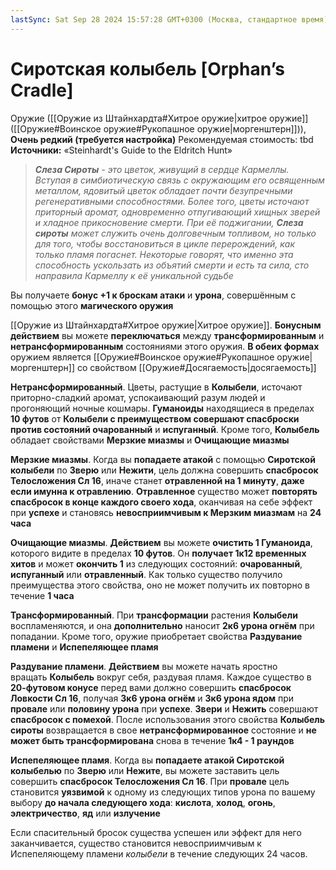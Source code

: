 ```yaml
---
lastSync: Sat Sep 28 2024 15:57:28 GMT+0300 (Москва, стандартное время)
---
```

# Сиротская колыбель [Orphan’s Cradle]

Оружие ([[Оружие из Штайнхардта#Хитрое оружие|хитрое оружие]] ([[Оружие#Воинское оружие#Рукопашное оружие|моргенштерн]])), **Очень редкий (требуется настройка)**
Рекомендуемая стоимость: tbd
**Источники:** «Steinhardt's Guide to the Eldritch Hunt»

> _**Слеза Сироты** - это цветок, живущий в сердце Кармеллы. Вступая в симбиотическую связь с окружающим его освященным металлом, ядовитый цветок обладает почти безупречными регенеративными способностями. Более того, цветы источают приторный аромат, одновременно отпугивающий хищных зверей и хладное прикосновение смерти. При её поджигании, **Слеза сироты** может служить очень долговечным топливом, но только для того, чтобы восстановиться в цикле перерождений, как только пламя погаснет. Некоторые говорят, что именно эта способность ускользать из объятий смерти и есть та сила, сто направила Кармеллу к её уникальной судьбе_

Вы получаете **бонус +1 к броскам атаки** и **урона**, совершённым с помощью этого **магического оружия**

[[Оружие из Штайнхардта#Хитрое оружие|Хитрое оружие]]. **Бонусным действием** вы можете **переключаться** между **трансформированным** и **нетрансформированным** состояниями этого оружия. **В обеих формах** оружием является [[Оружие#Воинское оружие#Рукопашное оружие|моргенштерн]] со свойством [[Оружие#Досягаемость|досягаемость]]

**Нетрансформированный**. Цветы, растущие в **Колыбели**, источают приторно-сладкий аромат, успокаивающий разум людей и прогоняющий ночные кошмары. **Гуманоиды** находящиеся в пределах **10 футов** от **Колыбели с преимуществом совершают спасброски против состояний очарованный** и **испуганный**. Кроме того, **Колыбель** обладает свойствами **Мерзкие миазмы** и **Очищающие миазмы**

**Мерзкие миазмы**. Когда вы **попадаете атакой** с помощью **Сиротской колыбели** по **Зверю** или **Нежити**, цель должна совершить **спасбросок Телосложения Сл 16**, иначе станет **отравленной на 1 минуту**, **даже если имунна к отравлению**. **Отравленное** существо может **повторять спасбросок в конце каждого своего хода**, оканчивая на себе эффект при **успехе** и становясь **невосприимчивым к Мерзким миазмам** на **24 часа**

**Очищающие миазмы**. **Действием** вы можете **очистить 1 Гуманоида**, которого видите в пределах **10 футов**. Он **получает 1к12 временных хитов** и может **окончить 1** из следующих состояний: **очарованный**, **испуганный** или **отравленный**. Как только существо получило преимущества этого свойства, оно не может получить их повторно в течение **1 часа**

**Трансформированный**. При **трансформации** растения **Колыбели** воспламеняются, и она **дополнительно** наносит **2к6 урона огнём** при попадании. Кроме того, оружие приобретает свойства **Раздувание пламени** и **Испепеляющее пламя**

**Раздувание пламени**. **Действием** вы можете начать яростно вращать **Колыбель** вокруг себя, раздувая пламя. Каждое существо в **20-футовом конусе** перед вами должно совершить **спасбросок Ловкости Сл 16**, получая **3к6 урона огнём** и **3к6 урона ядом** при **провале** или **половину урона** при **успехе**. **Звери** и **Нежить** совершают **спасбросок с помехой**. После использования этого свойства **Колыбель сироты** возвращается в свое **нетрансформированное** состояние и **не может быть трансформирована** снова в течение **1к4 - 1 раундов**

**Испепеляющее пламя**. Когда вы **попадаете атакой Сиротской колыбелью** по **Зверю** или **Нежите**, вы можете заставить цель совершить **спасбросок Телосложения Сл 16**. При **провале** цель становится **уязвимой** к одному из следующих типов урона по вашему выбору **до начала следующего хода**: **кислота**, **холод**, **огонь**, **электричество**, **яд** или **излучение**

Если спасительный бросок существа успешен или эффект для него заканчивается, существо становится невосприимчивым к Испепеляющему пламени _колыбели_ в течение следующих 24 часов.